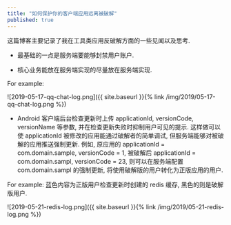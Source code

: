 ```yaml
---
title: "如何保护你的客户端应用远离被破解"
published: true
---
```


这篇博客主要记录了我在工具类应用反破解方面的一些见闻以及思考.

+ 最基础的一点是服务端要能够封禁用户账户.

+ 核心业务能放在服务端实现的尽量放在服务端实现.

For example:

![2019-05-17-qq-chat-log.png]({{ site.baseurl }}{% link /img/2019/05-17-qq-chat-log.png %})

+ Android 客户端后台检查更新时上传 applicationId, versionCode, versionName 等参数,
并在检查更新失败时抑制用户可见的提示. 这样做可以使 applicationId 被修改的应用能通过破解者的简单调试,
但服务端能够对被破解的应用推送强制更新.
例如, 原应用的 applicationId = com.domain.sample, versionCode = 1, 被破解后 applicationId
= com.domain.sampl, versionCode = 23, 则可以在服务端配置 com.domain.sampl 的强制更新,
将使用破解版的用户转化为正版应用的用户.

For example: 蓝色内容为正版用户检查更新时创建的 redis 缓存, 黑色的则是破解版用户.

![2019-05-21-redis-log.png]({{ site.baseurl }}{% link /img/2019/05-21-redis-log.png %})

